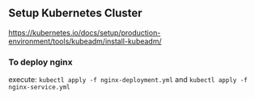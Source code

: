## Setup Kubernetes Cluster
https://kubernetes.io/docs/setup/production-environment/tools/kubeadm/install-kubeadm/

### To deploy nginx
execute: ```kubectl apply -f nginx-deployment.yml```
and ```kubectl apply -f nginx-service.yml```